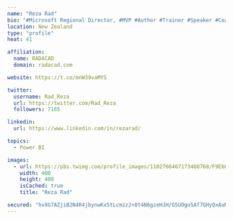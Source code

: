 ```yaml
---
name: "Reza Rad"
bio: "#Microsoft Regional Director, #MVP #Author #Trainer #Speaker #Coach #Consultant #PowerBI "
location: New Zealand
type: "profile"
heat: 41

affiliation:
  name: RADACAD
  domain: radacad.com

website: https://t.co/mnW39vaMYS

twitter:
  username: Rad_Reza
  url: https://twitter.com/Rad_Reza
  followers: 7165

linkedin:
  url: https://www.linkedin.com/in/rezarad/

topics:
  - Power BI

images:
  - url: https://pbs.twimg.com/profile_images/1102766467173408768/F9EbQENa_400x400.png
    width: 400
    height: 400
    isCached: true
    title: "Reza Rad"

secured: "hvXG7AZjiB2N4R4jbynwKxStLcmzz2+8t4N6gzeHJH/GSUOgo5Af7GHyQxAuMGKm2DT8XSm+cYyyO3JMBvrb1MJUdrvXAseppdD0HZnSwZDSTrHjazwTDHfCnSIdtyyLvU3nHcict3PfM5KuFeU63l6RogLPkoA7W/t+ZlUr27UrI3EDSkoVJ+CSdsifCfVkCJ7o4h0vGcNlaqSA+zqaaoXrRPCIUCM/V4kMLMyk01LOqZWF3bnhxc+RLCCHU9dzSkya9qD1KkRnwA2W7ME9vN3p3BW0rFoHBw+jNYtUktZ+Jsu1SEmgxlYteLoq1KlukGVl9TRkk4/MTtcsk3uQipFu+DS6vCAS9WJIGei2shWttl9NrLbs7r/VHd7RVkTS+a4bTl/RcYPhIVfSQyM9mw88rmJKOXvDkuMiOkKkZno=;d4IMSLs3S2wqQxDcxVVuNQ=="
---
```


